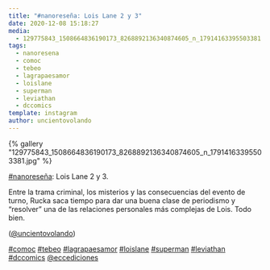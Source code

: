 ```yaml
---
title: "#nanoreseña: Lois Lane 2 y 3"
date: 2020-12-08 15:18:27
media: 
  - 129775843_1508664836190173_8268892136340874605_n_17914163395503381.jpg
tags: 
  - nanoresena
  - comoc
  - tebeo
  - lagrapaesamor
  - loislane
  - superman
  - leviathan
  - dccomics
template: instagram
author: uncientovolando
---
```


{% gallery "129775843_1508664836190173_8268892136340874605_n_17914163395503381.jpg" %}

[#nanoreseña](/tags/nanoresena): Lois Lane 2 y 3.

Entre la trama criminal, los misterios y las consecuencias del evento de turno, Rucka saca tiempo para dar una buena clase de periodismo y “resolver” una de las relaciones personales más complejas de Lois. Todo bien.

([@uncientovolando](https://instagram.com/uncientovolando))

[#comoc](/tags/comoc) [#tebeo](/tags/tebeo) [#lagrapaesamor](/tags/lagrapaesamor) [#loislane](/tags/loislane) [#superman](/tags/superman) [#leviathan](/tags/leviathan) [#dccomics](/tags/dccomics) [@eccediciones](https://instagram.com/eccediciones)
